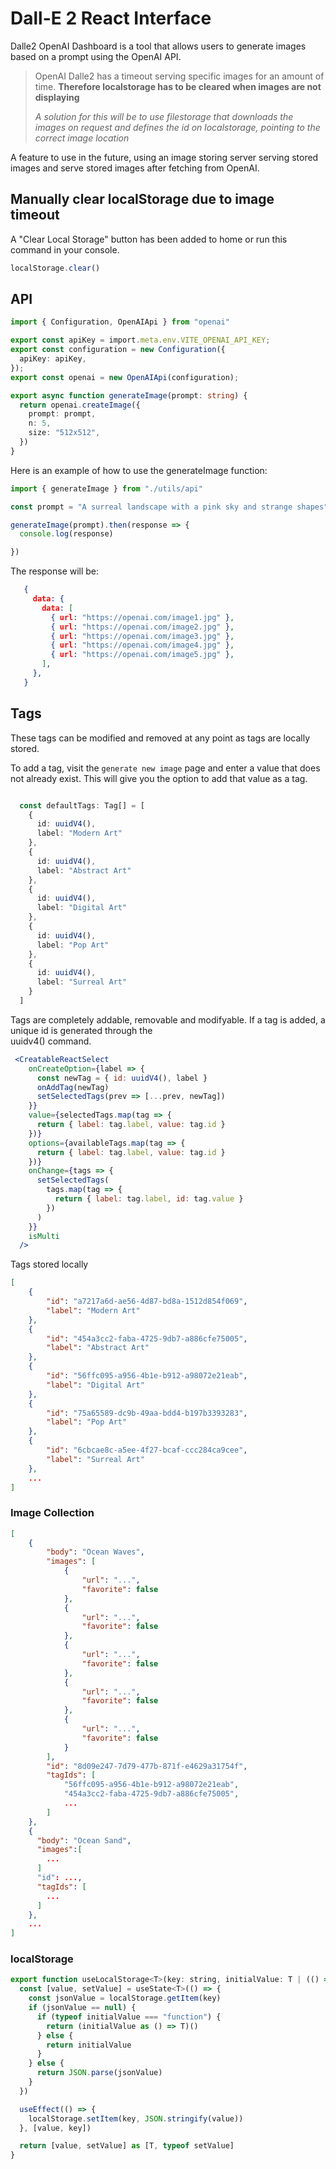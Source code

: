 # Dall-E 2 React Interface

Dalle2 OpenAI Dashboard is a tool that allows users to generate images based on a prompt using the OpenAI API. 

> OpenAI Dalle2 has a timeout serving specific images for an amount of time. 
> **Therefore localstorage has to be cleared when images are not displaying**
>
> *A solution for this will be to use filestorage that downloads the images on request and defines the id on localstorage, pointing to the correct image location*

A feature to use in the future, using an image storing server serving stored images and serve stored images after fetching from OpenAI.


## Manually clear localStorage due to image timeout

A "Clear Local Storage" button has been added to home
or run this command in your console.  
```js
localStorage.clear()
```
## API
```ts
import { Configuration, OpenAIApi } from "openai"

export const apiKey = import.meta.env.VITE_OPENAI_API_KEY;
export const configuration = new Configuration({
  apiKey: apiKey,
});
export const openai = new OpenAIApi(configuration);

export async function generateImage(prompt: string) {
  return openai.createImage({
    prompt: prompt,
    n: 5,
    size: "512x512",
  })
}
```

Here is an example of how to use the generateImage function:

```ts
import { generateImage } from "./utils/api"

const prompt = "A surreal landscape with a pink sky and strange shapes"

generateImage(prompt).then(response => {
  console.log(response)

})

```

The response will be:
```json
   {
     data: {
       data: [
         { url: "https://openai.com/image1.jpg" },
         { url: "https://openai.com/image2.jpg" },
         { url: "https://openai.com/image3.jpg" },
         { url: "https://openai.com/image4.jpg" },
         { url: "https://openai.com/image5.jpg" },
       ],
     },
   }
```

## Tags
These tags can be modified and removed at any point as tags are locally stored.

To add a tag, visit the `generate new image` page and enter a value that does not already exist. This will give you the option to add that value as a tag.

```typescript

  const defaultTags: Tag[] = [
    {
      id: uuidV4(),
      label: "Modern Art"
    },
    {
      id: uuidV4(),
      label: "Abstract Art"
    },
    {
      id: uuidV4(),
      label: "Digital Art"
    },
    {
      id: uuidV4(),
      label: "Pop Art"
    },
    {
      id: uuidV4(),
      label: "Surreal Art"
    }
  ]

```

Tags are completely addable, removable and modifyable.
If a tag is added, a unique id is generated through the  
uuidv4() command.


```jsx
 <CreatableReactSelect
    onCreateOption={label => {
      const newTag = { id: uuidV4(), label }
      onAddTag(newTag)
      setSelectedTags(prev => [...prev, newTag])
    }}
    value={selectedTags.map(tag => {
      return { label: tag.label, value: tag.id }
    })}
    options={availableTags.map(tag => {
      return { label: tag.label, value: tag.id }
    })}
    onChange={tags => {
      setSelectedTags(
        tags.map(tag => {
          return { label: tag.label, id: tag.value }
        })
      )
    }}
    isMulti
  />
```
Tags stored locally
```json
[
    {
        "id": "a7217a6d-ae56-4d87-bd8a-1512d854f069",
        "label": "Modern Art"
    },
    {
        "id": "454a3cc2-faba-4725-9db7-a886cfe75005",
        "label": "Abstract Art"
    },
    {
        "id": "56ffc095-a956-4b1e-b912-a98072e21eab",
        "label": "Digital Art"
    },
    {
        "id": "75a65589-dc9b-49aa-bdd4-b197b3393283",
        "label": "Pop Art"
    },
    {
        "id": "6cbcae8c-a5ee-4f27-bcaf-ccc284ca9cee",
        "label": "Surreal Art"
    },
    ...
]
```
### Image Collection
```json
[
    {
        "body": "Ocean Waves",
        "images": [
            {
                "url": "...",
                "favorite": false
            },
            {
                "url": "...",
                "favorite": false
            },
            {
                "url": "...",
                "favorite": false
            },
            {
                "url": "...",
                "favorite": false
            },
            {
                "url": "...",
                "favorite": false
            }
        ],
        "id": "8d09e247-7d79-477b-871f-e4629a31754f",
        "tagIds": [
            "56ffc095-a956-4b1e-b912-a98072e21eab",
            "454a3cc2-faba-4725-9db7-a886cfe75005",
            ...
        ]
    },
    {
      "body": "Ocean Sand",
      "images":[
        ...
      ]
      "id": ...,
      "tagIds": [
        ...
      ]
    },
    ...
]
```

### localStorage
```jsx
export function useLocalStorage<T>(key: string, initialValue: T | (() => T)) {
  const [value, setValue] = useState<T>(() => {
    const jsonValue = localStorage.getItem(key)
    if (jsonValue == null) {
      if (typeof initialValue === "function") {
        return (initialValue as () => T)()
      } else {
        return initialValue
      }
    } else {
      return JSON.parse(jsonValue)
    }
  })

  useEffect(() => {
    localStorage.setItem(key, JSON.stringify(value))
  }, [value, key])

  return [value, setValue] as [T, typeof setValue]
}
```
